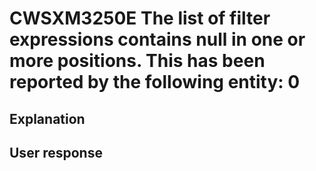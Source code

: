 # CWSXM3250E The list of filter expressions contains null in one or more positions. This has been reported by the following entity: 0

## Explanation

## User response